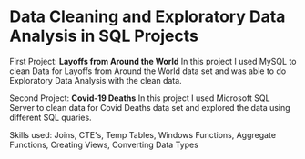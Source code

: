 # Data Cleaning and Exploratory Data Analysis in SQL Projects
First Project: 
**Layoffs from Around the World**
In this project I used MySQL to clean Data for Layoffs from Around the World data set and was able to do Exploratory Data Analysis with the clean data.

Second Project:
**Covid-19 Deaths**
In this project I used Microsoft SQL Server to clean data for Covid Deaths data set and explored the data using different SQL quaries. 

Skills used: Joins, CTE's, Temp Tables, Windows Functions, Aggregate Functions, Creating Views, Converting Data Types
